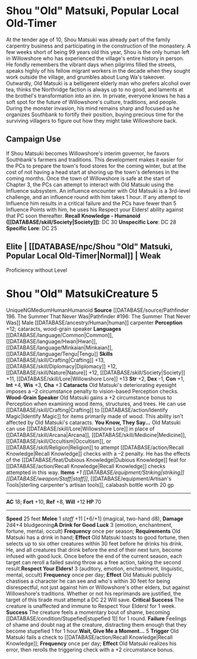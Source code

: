 ﻿---
ac: '23'
alignment: LN
all_resistance: null
burrow_speed: null
charisma: '+3'
climb_speed: null
constitution: '+0'
creature_ability:
- Bravery
- Dual Disarm
- No Quarter!
creature_family: '[[DATABASE/monsterfamily/Seafarers|Seafarers]]'
description: 'The captain is the ultimate authority on a vessel, responsible for the
  livelihood and well-being of everyone on the ship.<br/><br/><b><u>Recall Knowledge
  - Humanoid</u> ( [[DATABASE/skill/Society|Society]] )</b>: DC 22<br/><b><u>Unspecific
  Lore</u></b>: DC 20<br/><b><u>Specific Lore</u></b>: DC 17'
dexterity: '+2'
element: null
fly_speed: null
fortitude: '+12'
hp: '90'
id: '954'
immunity: null
intelligence: '+1'
land_speed: '25'
language:
- '[[DATABASE/language/Common|Common]]'
level: '6'
max_speed: '25'
name: Ship Captain
perception: '+12'
rarity: Common
reflex: '+12'
resistance: null
rus_type_level: null
sense: null
size: Medium
skill:
- '[[DATABASE/skill/Acrobatics|Acrobatics]] +10'
- '[[DATABASE/skill/Athletics|Athletics]] +12'
- '[[DATABASE/skill/Diplomacy|Diplomacy]] +11'
- '[[DATABASE/skill/Intimidation|Intimidation]] +13'
- '[[DATABASE/skill/Lore|Sailing Lore]] +17'
- '[[DATABASE/skill/Survival|Survival]] +10'
source: '[[DATABASE/source/Gamemastery Guide|Gamemastery Guide]]'
speed:
- 25 feet
spell: null
strength: '+4'
strength_req: '4'
strongest_save:
- Will
swim_speed: null
trait:
- '[[DATABASE/trait/Human|Human]]'
- '[[DATABASE/trait/Humanoid|Humanoid]]'
type: Creature
vision: null
weakest_save:
- Fortitude
- Reflex
weakness: null
will: '+14'
wisdom: '+2'

---
# Shou "Old" Matsuki, Popular Local Old-Timer

At the tender age of 10, Shou Matsuki was already part of the family carpentry business and participating in the construction of the monastery. A few weeks short of being 99 years old this year, Shou is the only human left in Willowshore who has experienced the village's entire history in person. He fondly remembers the vibrant days when pilgrims filled the streets, speaks highly of his fellow migrant workers in the decade when they sought work outside the village, and grumbles about Lung Wa's takeover.
 Outwardly, Old Matsuki is a belligerent elderly man who prefers alcohol over tea, thinks the Northridge faction is always up to no good, and laments at the brothel's transformation into an inn. In private, everyone knows he has a soft spot for the future of Willowshore's culture, traditions, and people. During the monster invasion, his mind remains sharp and focused as he organizes Southbank to fortify their position, buying precious time for the surviving villagers to figure out how they might take Willowshore back.

## Campaign Use

If Shou Matsuki becomes Willowshore's interim governor, he favors Southbank's farmers and traditions. This development makes it easier for the PCs to prepare the town's food stores for the coming winter, but at the cost of not having a head start at shoring up the town's defenses in the coming months. 
Once the town of Willowshore is safe at the start of Chapter 3, the PCs can attempt to interact with Old Matsuki using the Influence subsystem. An influence encounter with Old Matsuki is a 3rd-level challenge, and an influence round with him takes 1 hour. If any attempt to Influence him results in a critical failure and the PCs have fewer than 5 Influence Points with him, he uses his Respect your Elders! ability against that PC soon thereafter.
**Recall Knowledge - Humanoid ([[DATABASE/skill/Society|Society]])**: DC 30
**Unspecific Lore**: DC 28
**Specific Lore**: DC 25

## Elite | [[DATABASE/npc/Shou "Old" Matsuki, Popular Local Old-Timer|Normal]] | Weak
Proficiency without Level

# Shou "Old" Matsuki<span class="item-type">Creature 5</span>

<span class="trait-unique item-trait">Unique</span><span class="trait-alignment item-trait">NG</span><span class="trait-size item-trait">Medium</span><span class="item-trait">Human</span><span class="item-trait">Humanoid</span>
**Source** [[DATABASE/source/Pathfinder 196. The Summer That Never Was|Pathfinder #196: The Summer That Never Was]]
Male [[DATABASE/ancestry/Human|human]] carpenter
**Perception** +12; cataracts, wood-grain speaker
**Languages** [[DATABASE/language/Common|Common]], [[DATABASE/language/Hwan|Hwan]], [[DATABASE/language/Minkaian|Minkaian]], [[DATABASE/language/Tengu|Tengu]]
**Skills** [[DATABASE/skill/Crafting|Crafting]] +13, [[DATABASE/skill/Diplomacy|Diplomacy]] +12, [[DATABASE/skill/Nature|Nature]] +12, [[DATABASE/skill/Society|Society]] +11, [[DATABASE/skill/Lore|Willowshore Lore]] +13
**Str** +2, **Dex** -1, **Con** +1, **Int** +4, **Wis** +3, **Cha** +3
**Cataracts** Old Matsuki's deteriorating eyesight imposes a –2 circumstance penalty to vision-based Perception checks.
**Wood-Grain Speaker** Old Matsuki gains a +2 circumstance bonus to Perception when examining wood items, structures, and trees. He can use [[DATABASE/skill/Crafting|Crafting]] to [[DATABASE/action/Identify Magic|Identify Magic]] for items primarily made of wood. This ability isn't affected by Old Matsuki's cataracts.
**You Know, They Say...** Old Matsuki can use [[DATABASE/skill/Lore|Willowshore Lore]] in place of [[DATABASE/skill/Arcana|Arcana]], [[DATABASE/skill/Medicine|Medicine]], [[DATABASE/skill/Occultism|Occultism]], or [[DATABASE/skill/Religion|Religion]] to attempt [[DATABASE/action/Recall Knowledge|Recall Knowledge]] checks with a –2 penalty. He has the effects of the [[DATABASE/feat/Dubious Knowledge|Dubious Knowledge]] feat for [[DATABASE/action/Recall Knowledge|Recall Knowledge]] checks attempted in this way.
**Items** _+1 [[DATABASE/equipment/Striking|striking]] [[DATABASE/weapon/Staff|staff]]_, [[DATABASE/equipment/Artisan's Tools|sterling carpenter's artisan tools]], calabash bottle worth 20 gp

---
**AC** 18; **Fort** +10, **Ref** +8, **Will** +12
**HP** 70

---
**Speed** 25 feet
<span class="in-box-ability">**Melee** <span class="action-icon">1</span> _staff_ +11 [+6/+1] (magical, two-hand d8), **Damage** 2d4+4 bludgeoning</span><span class="in-box-ability">**A Drink for Good Luck** <span class="action-icon">3</span> (emotion, enchantment, fortune, mental, occult) **Frequency** once per season; **Requirements** Old Matsuki has a drink in hand; **Effect** Old Matsuki toasts to good fortune, then selects up to six other creatures within 30 feet before he drinks his drink. He, and all creatures that drink before the end of their next turn, become infused with good luck. Once before the end of the current season, each target can reroll a failed saving throw as a free action, taking the second result.</span><span class="in-box-ability">**Respect Your Elders!** <span class="action-icon">3</span> (auditory, emotion, enchantment, linguistic, mental, occult) **Frequency** once per day; **Effect** Old Matsuki publicly chastises a character he can see and who's within 30 feet for being disrespectful, not just against him or Willowshore's other elders, but against Willowshore's traditions. Whether or not his reprimands are justified, the target of this tirade must attempt a DC 22 Will save.
 **Critical Success** The creature is unaffected and immune to Respect Your Elders! for 1 week.
 **Success** The creature feels a momentary bout of shame, becoming [[DATABASE/condition/Stupefied|stupefied 1]] for 1 round.
 **Failure** Feelings of shame and doubt nag at the creature, distracting them enough that they become stupefied 1 for 1 hour.</span><span class="in-box-ability">**Wait, Give Me a Moment...** <span class="action-icon">5</span> **Trigger** Old Matsuki fails a check to [[DATABASE/action/Recall Knowledge|Recall Knowledge]]; **Frequency** once per day; **Effect** Old Matsuki realizes his error, then rerolls the triggering check with a +2 circumstance bonus.</span>